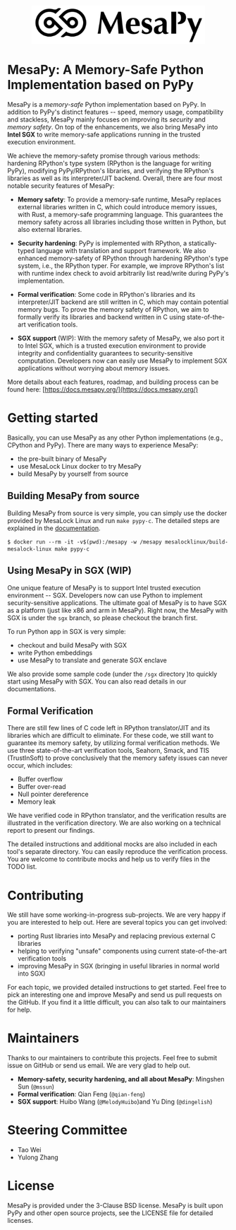 <p align="center"><img src="img/logo.png" height="86" /></p>

# MesaPy: A Memory-Safe Python Implementation based on PyPy

MesaPy is a *memory-safe* Python implementation based on PyPy. In addition to
PyPy's distinct features -- speed, memory usage, compatibility and stackless,
MesaPy mainly focuses on improving its *security* and *memory safety*. On top of
the enhancements, we also bring MesaPy into **Intel SGX** to write memory-safe
applications running in the trusted execution environment.

We achieve the memory-safety promise through various methods: hardening
RPython's type system (RPython is the language for writing PyPy), modifying
PyPy/RPython's libraries, and verifying the RPython's libraries as well as its
interpreter/JIT backend. Overall, there are four most notable security
features of MesaPy:

- **Memory safety**: To provide a memory-safe runtime, MesaPy replaces external
  libraries written in C, which could introduce memory issues, with Rust, a
  memory-safe programming language. This guarantees the memory safety across
  all libraries including those written in Python, but also external libraries.

- **Security hardening**: PyPy is implemented with RPython, a statically-typed
  language with translation and support framework. We also enhanced
  memory-safety of RPython through hardening RPython's type system, i.e., the
  RPython typer. For example, we improve RPython's list with runtime index check
  to avoid arbitrarily list read/write during PyPy's implementation.

- **Formal verification**: Some code in RPython's libraries and its
  interpreter/JIT backend are still written in C, which may contain potential
  memory bugs. To prove the memory safety of RPython, we aim to formally
  verify its libraries and backend written in C using state-of-the-art
  verification tools.

- **SGX support** (WIP): With the memory safety of MesaPy, we also port it to
  Intel SGX, which is a trusted execution environment to provide integrity and
  confidentiality guarantees to security-sensitive computation. Developers now
  can easily use MesaPy to implement SGX applications without worrying about
  memory issues.

More details about each features, roadmap, and building process can be found here:
[https://docs.mesapy.org/](https://docs.mesapy.org/)

# Getting started

Basically, you can use MesaPy as any other Python implementations (e.g., CPython
and PyPy). There are many ways to experience MesaPy:

  - the pre-built binary of MesaPy
  - use MesaLock Linux docker to try MesaPy
  - build MesaPy by yourself from source

## Building MesaPy from source

Building MesaPy from source is very simple, you can simply use the docker provided
by MesaLock Linux and run `make pypy-c`. The detailed steps are explained in the
[documentation](https://docs.mesapy.org/building-from-source.html).

```
$ docker run --rm -it -v$(pwd):/mesapy -w /mesapy mesalocklinux/build-mesalock-linux make pypy-c
```

## Using MesaPy in SGX (WIP)

One unique feature of MesaPy is to support Intel trusted execution environment
-- SGX. Developers now can use Python to implement security-sensitive
applications. The ultimate goal of MesaPy is to have SGX as a platform (just
like x86 and arm in MesaPy). Right now, the MesaPy with SGX is under the `sgx`
branch, so please checkout the branch first.

To run Python app in SGX is very simple:

  - checkout and build MesaPy with SGX
  - write Python embeddings
  - use MesaPy to translate and generate SGX enclave

We also provide some sample code (under the `/sgx` directory )to quickly start
using MesaPy with SGX. You can also read details in our documentations.

## Formal Verification

There are still few lines of C code left in RPython translator/JIT and its
libraries which are difficult to eliminate. For these code, we still want to
guarantee its memory safety, by utilizing formal verification methods. We
use three state-of-the-art verification tools, Seahorn, Smack, and TIS
(TrustInSoft) to prove conclusively that the memory safety issues can never
occur, which includes:

  - Buffer overflow
  - Buffer over-read
  - Null pointer dereference
  - Memory leak
  
We have verified code in RPython translator, and the verification results are
illustrated in the verification directory. We are also working on a technical
report to present our findings.

The detailed instructions and additional mocks are also included in each tool's
separate directory. You can easily reproduce the verification process. You are
welcome to contribute mocks and help us to verify files in the TODO list.

# Contributing

We still have some working-in-progress sub-projects. We are very happy if you
are interested to help out. Here are several topics you can get involved:

  - porting Rust libraries into MesaPy and replacing previous external C
    libraries
  - helping to verifying "unsafe" components using current state-of-the-art
    verification tools
  - improving MesaPy in SGX (bringing in useful libraries in normal world into
    SGX)

For each topic, we provided detailed instructions to get started. Feel free to
pick an interesting one and improve MesaPy and send us pull requests on the
GitHub. If you find it a little difficult, you can also talk to our maintainers
for help.

# Maintainers

Thanks to our maintainers to contribute this projects. Feel free to submit issue
on GitHub or send us email. We are very glad to help out.

  - **Memory-safety, security hardening, and all about MesaPy**: Mingshen Sun (`@mssun`)
  - **Formal verification**: Qian Feng (`@qian-feng`)
  - **SGX support**: Huibo Wang (`@MelodyHuibo`)and Yu Ding (`@dingelish`)

# Steering Committee

  - Tao Wei
  - Yulong Zhang

# License

MesaPy is provided under the 3-Clause BSD license. MesaPy is built upon PyPy and
other open source projects, see the LICENSE file for detailed licenses.
